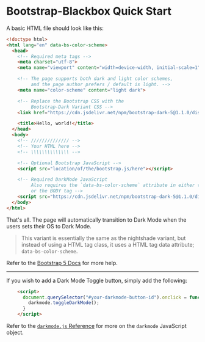 # Bootstrap-Blackbox Quick Start

A basic HTML file should look like this:

```html
<!doctype html>
<html lang="en" data-bs-color-scheme>
  <head>
    <!-- Required meta tags -->
    <meta charset="utf-8">
    <meta name="viewport" content="width=device-width, initial-scale=1">

    <!-- The page supports both dark and light color schemes,
         and the page author prefers / default is light. -->
    <meta name="color-scheme" content="light dark">

    <!-- Replace the Bootstrap CSS with the
         Bootstrap-Dark Variant CSS -->
    <link href="https://cdn.jsdelivr.net/npm/bootstrap-dark-5@1.1.0/dist/css/bootstrap-blackbox.min.css" rel="stylesheet">

    <title>Hello, world!</title>
  </head>
  <body>
    <!-- ////////////// -->
    <!-- Your HTML here -->
    <!-- \\\\\\\\\\\\\\ -->

    <!-- Optional Bootstrap JavaScript -->
    <script src="location/of/the/bootstrap.js/here"></script>

    <!-- Required DarkMode JavaScript
         Also requires the `data-bs-color-scheme` attribute in either the HTML
         or the BODY tag -->
    <script src="https://cdn.jsdelivr.net/npm/bootstrap-dark-5@1.1.0/dist/js/darkmode.min.js"></script>
  </body>
</html>
```

That's all.  The page will automatically transition to Dark Mode when the users sets their OS to Dark Mode.

> This variant is essentially the same as the nightshade variant, but instead of using a HTML tag class, it uses a HTML tag data attribute; `data-bs-color-scheme`.

Refer to the [Bootstrap 5 Docs](https://getbootstrap.com/docs/5.0/getting-started/introduction/#starter-template) for more help.

***

If you wish to add a Dark Mode Toggle button, simply add the following:

```html
    <script>
      document.querySelector("#your-darkmode-button-id").onclick = function(e){
        darkmode.toggleDarkMode();
      }
    </script>
```

Refer to the [`darkmode.js` Reference](darkmode.js.md) for more on the `darkmode` JavaScript object.
